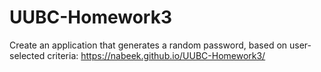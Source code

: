 # UUBC-Homework3

Create an application that generates a random password, based on user-selected criteria: https://nabeek.github.io/UUBC-Homework3/
